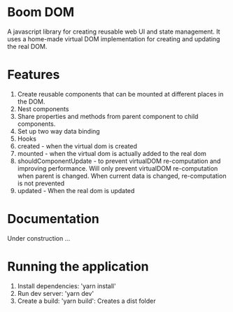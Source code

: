 # Boom DOM

A javascript library for creating reusable web UI and state management.
It uses a home-made virtual DOM implementation for creating and updating the real DOM.

# Features
1. Create reusable components that can be mounted at different places in the DOM.
2. Nest components
3. Share properties and methods from parent component to child components.
4. Set up two way data binding
5. Hooks
  1. created - when the virtual dom is created
  2. mounted - when the virtual dom is actually added to the real dom
  3. shouldComponentUpdate - to prevent virtualDOM re-computation and improving performance. Will only prevent virtualDOM re-computation when parent is changed. When current data is changed, re-computation is not prevented
  4. updated - When the real dom is updated

# Documentation 

Under construction ...

# Running the application

1. Install dependencies: 'yarn install'
2. Run dev server: 'yarn dev'
3. Create a build: 'yarn build': Creates a dist folder